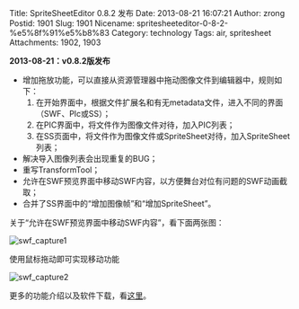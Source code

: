 Title: SpriteSheetEditor 0.8.2 发布
Date: 2013-08-21 16:07:21
Author: zrong
Postid: 1901
Slug: 1901
Nicename: spritesheeteditor-0-8-2-%e5%8f%91%e5%b8%83
Category: technology
Tags: air, spritesheet
Attachments: 1902, 1903

**2013-08-21：v0.8.2版发布**

-   增加拖放功能，可以直接从资源管理器中拖动图像文件到编辑器中，规则如下：
    1.  在开始界面中，根据文件扩展名和有无metadata文件，进入不同的界面（SWF、PIc或SS）；
    2.  在PIC界面中，将文件作为图像文件对待，加入PIC列表；
    3.  在SS页面中，将文件作为图像文件或SpriteSheet对待，加入SpriteSheet列表；
-   解决导入图像列表会出现重复的BUG；
-   重写TransformTool；
-   允许在SWF预览界面中移动SWF内容，以方便舞台对位有问题的SWF动画截取；
-   合并了SS界面中的“增加图像帧”和“增加SpriteSheet”。

关于“允许在SWF预览界面中移动SWF内容”，看下面两张图：<!--more-->

![swf\_capture1](/wp-content/uploads/2013/08/swf_capture1.png)

使用鼠标拖动即可实现移动功能

![swf\_capture2](/wp-content/uploads/2013/08/swf_capture2.png)

更多的功能介绍以及软件下载，看[这里](http://zengrong.net/sprite_sheet_editor)。

